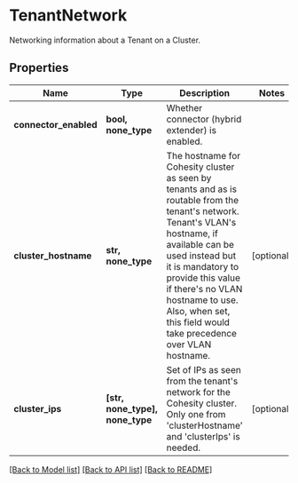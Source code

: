 # TenantNetwork

Networking information about a Tenant on a Cluster.

## Properties
Name | Type | Description | Notes
------------ | ------------- | ------------- | -------------
**connector_enabled** | **bool, none_type** | Whether connector (hybrid extender) is enabled. | 
**cluster_hostname** | **str, none_type** | The hostname for Cohesity cluster as seen by tenants and as is routable from the tenant&#39;s network. Tenant&#39;s VLAN&#39;s hostname, if available can be used instead but it is mandatory to provide this value if there&#39;s no VLAN hostname to use. Also, when set, this field would take precedence over VLAN hostname. | [optional] 
**cluster_ips** | **[str, none_type], none_type** | Set of IPs as seen from the tenant&#39;s network for the Cohesity cluster. Only one from &#39;clusterHostname&#39; and &#39;clusterIps&#39; is needed. | [optional] 

[[Back to Model list]](../README.md#documentation-for-models) [[Back to API list]](../README.md#documentation-for-api-endpoints) [[Back to README]](../README.md)


